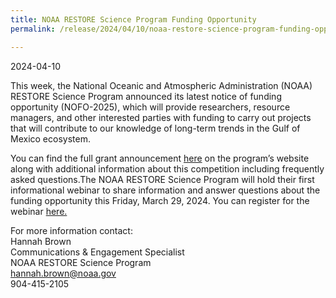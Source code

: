 ```yaml
---
title: NOAA RESTORE Science Program Funding Opportunity
permalink: /release/2024/04/10/noaa-restore-science-program-funding-opportunity

---
```

2024-04-10

This week, the National Oceanic and Atmospheric Administration (NOAA) RESTORE Science Program announced its latest notice of funding opportunity (NOFO-2025), which will provide researchers, resource managers, and other interested parties with funding to carry out projects that will contribute to our knowledge of long-term trends in the Gulf of Mexico ecosystem.

You can find the full grant announcement [here](https://restoreactscienceprogram.noaa.gov/funding-opportunities/ffo-2025) on the program’s website along with additional information about this competition including frequently asked questions.The NOAA RESTORE Science Program will hold their first informational webinar to share information and answer questions about the funding opportunity this Friday, March 29, 2024. You can register for the webinar [here.](https://events-na13.adobeconnect.com/content/connect/c1/2358677976/en/events/event/shared/default_template_simple/event_registration.html?sco-id=10538676704&_charset_=utf-8)

For more information contact:  
Hannah Brown  
Communications & Engagement Specialist  
NOAA RESTORE Science Program  
[hannah.brown@noaa.gov](mailto:hannah.brown@noaa.gov)  
904-415-2105